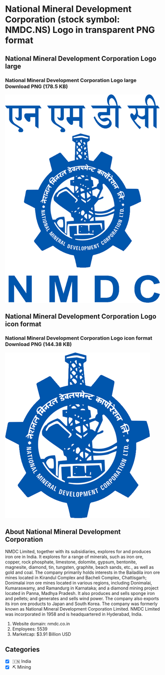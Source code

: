 # National Mineral Development Corporation (stock symbol: NMDC.NS) Logo in transparent PNG format

## National Mineral Development Corporation Logo large

### National Mineral Development Corporation Logo large Download PNG (178.5 KB)

![National Mineral Development Corporation Logo large Download PNG (178.5 KB)](/img/orig/NMDC.NS_BIG-3409c9b4.png)

## National Mineral Development Corporation Logo icon format

### National Mineral Development Corporation Logo icon format Download PNG (144.38 KB)

![National Mineral Development Corporation Logo icon format Download PNG (144.38 KB)](/img/orig/NMDC.NS-b66af539.png)

## About National Mineral Development Corporation

NMDC Limited, together with its subsidiaries, explores for and produces iron ore in India. It explores for a range of minerals, such as iron ore, copper, rock phosphate, limestone, dolomite, gypsum, bentonite, magnesite, diamond, tin, tungsten, graphite, beach sands, etc., as well as gold and coal. The company primarily holds interests in the Bailadila iron ore mines located in Kirandul Complex and Bacheli Complex, Chattisgarh; Donimalai iron ore mines located in various regions, including Donimalai, Kumaraswamy, and Ramandurg in Karnataka; and a diamond mining project located in Panna, Madhya Pradesh. It also produces and sells sponge iron and pellets; and generates and sells wind power. The company also exports its iron ore products to Japan and South Korea. The company was formerly known as National Mineral Development Corporation Limited. NMDC Limited was incorporated in 1958 and is headquartered in Hyderabad, India.

1. Website domain: nmdc.co.in
2. Employees: 5539
3. Marketcap: $3.91 Billion USD


## Categories
- [x] 🇮🇳 India
- [x] ⛏️ Mining
